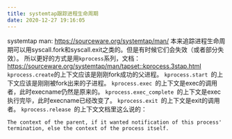 ```yaml
---
title: systemtap跟踪进程生命周期
date: 2020-12-27 19:16:05
---
```


systemtap man: <https://sourceware.org/systemtap/man/>
本来追踪进程生命周期可以用syscall.fork和syscall.exit之类的。但是有时候它们会失效（或者部分失效）。
所以更好的方式是用```kprocess```系列，文档：<https://sourceware.org/systemtap/man/tapset::kprocess.3stap.html>
```kprocess.create```的上下文应该是刚刚fork成功的父进程。
```kprocess.start ```的上下文应该是刚刚被fork出来的子进程。
```kprocess.exec ```的上下文是exec的调用者，此时execname仍然是原来的。
```kprocess.exec_complete ```的上下文是exec执行完毕，此时execname已经改变了。
```kprocess.exit ```的上下文是exit的调用者。
```kprocess.release ```的上下文文档里这么说的：
```
The context of the parent, if it wanted notification of this process' termination, else the context of the process itself.  
```
